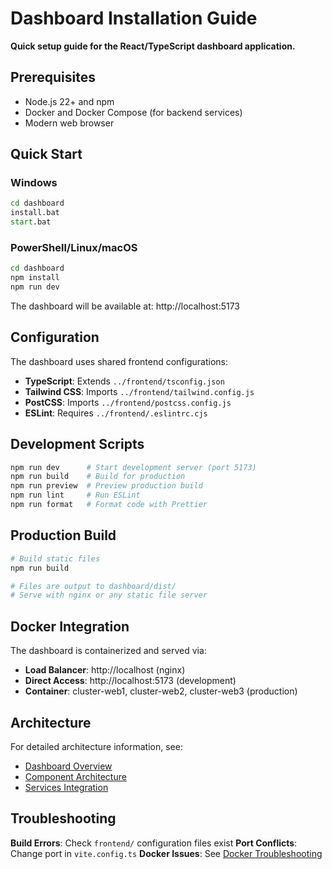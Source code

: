 # Dashboard Installation Guide

**Quick setup guide for the React/TypeScript dashboard application.**

## Prerequisites

- Node.js 22+ and npm
- Docker and Docker Compose (for backend services)
- Modern web browser

## Quick Start

### Windows

```cmd
cd dashboard
install.bat
start.bat
```

### PowerShell/Linux/macOS

```bash
cd dashboard
npm install
npm run dev
```

The dashboard will be available at: http://localhost:5173

## Configuration

The dashboard uses shared frontend configurations:

- **TypeScript**: Extends `../frontend/tsconfig.json`
- **Tailwind CSS**: Imports `../frontend/tailwind.config.js`
- **PostCSS**: Imports `../frontend/postcss.config.js`
- **ESLint**: Requires `../frontend/.eslintrc.cjs`

## Development Scripts

```bash
npm run dev      # Start development server (port 5173)
npm run build    # Build for production
npm run preview  # Preview production build
npm run lint     # Run ESLint
npm run format   # Format code with Prettier
```

## Production Build

```bash
# Build static files
npm run build

# Files are output to dashboard/dist/
# Serve with nginx or any static file server
```

## Docker Integration

The dashboard is containerized and served via:

- **Load Balancer**: http://localhost (nginx)
- **Direct Access**: http://localhost:5173 (development)
- **Container**: cluster-web1, cluster-web2, cluster-web3 (production)

## Architecture

For detailed architecture information, see:

- [Dashboard Overview](overview.md)
- [Component Architecture](architecture/overview.md)
- [Services Integration](architecture/services.md)

## Troubleshooting

**Build Errors**: Check `frontend/` configuration files exist
**Port Conflicts**: Change port in `vite.config.ts`
**Docker Issues**: See [Docker Troubleshooting](../troubleshooting/docker.md)
